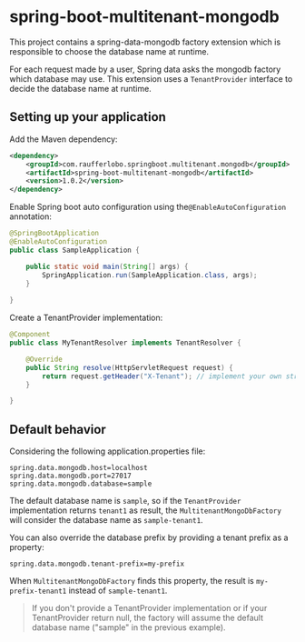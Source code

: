 # spring-boot-multitenant-mongodb

This project contains a spring-data-mongodb factory extension which is responsible to choose the database name at runtime.

For each request made by a user, Spring data asks the mongodb factory which database may use. This extension uses a `TenantProvider` interface to decide the database name at runtime.


## Setting up your application

Add the Maven dependency:

```xml
<dependency>
	<groupId>com.raufferlobo.springboot.multitenant.mongodb</groupId>
	<artifactId>spring-boot-multitenant-mongodb</artifactId>
	<version>1.0.2</version>
</dependency>
```            

Enable Spring boot auto configuration using the`@EnableAutoConfiguration` annotation:

```java
@SpringBootApplication
@EnableAutoConfiguration
public class SampleApplication {

    public static void main(String[] args) {
        SpringApplication.run(SampleApplication.class, args);
    }
    
}
```

Create a TenantProvider implementation:

```java
@Component
public class MyTenantResolver implements TenantResolver {

    @Override
    public String resolve(HttpServletRequest request) {
        return request.getHeader("X-Tenant"); // implement your own strategy
    }

}
```

## Default behavior

Considering the following application.properties file:
```properties
spring.data.mongodb.host=localhost
spring.data.mongodb.port=27017
spring.data.mongodb.database=sample
```

The default database name is `sample`, so if the `TenantProvider` implementation returns `tenant1` as result, the `MultitenantMongoDbFactory` will consider the database name as `sample-tenant1`.

You can also override the database prefix by  providing a tenant prefix as a  property:

```properties
spring.data.mongodb.tenant-prefix=my-prefix
```

When `MultitenantMongoDbFactory` finds this property, the result is `my-prefix-tenant1` instead of `sample-tenant1`.

> If you don't provide a TenantProvider implementation or if your TenantProvider return null, the factory  will assume the default database name ("sample" in the previous example).





